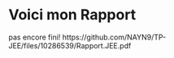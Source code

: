<h1>Voici mon Rapport</h1>
pas encore fini!
https://github.com/NAYN9/TP-JEE/files/10286539/Rapport.JEE.pdf
